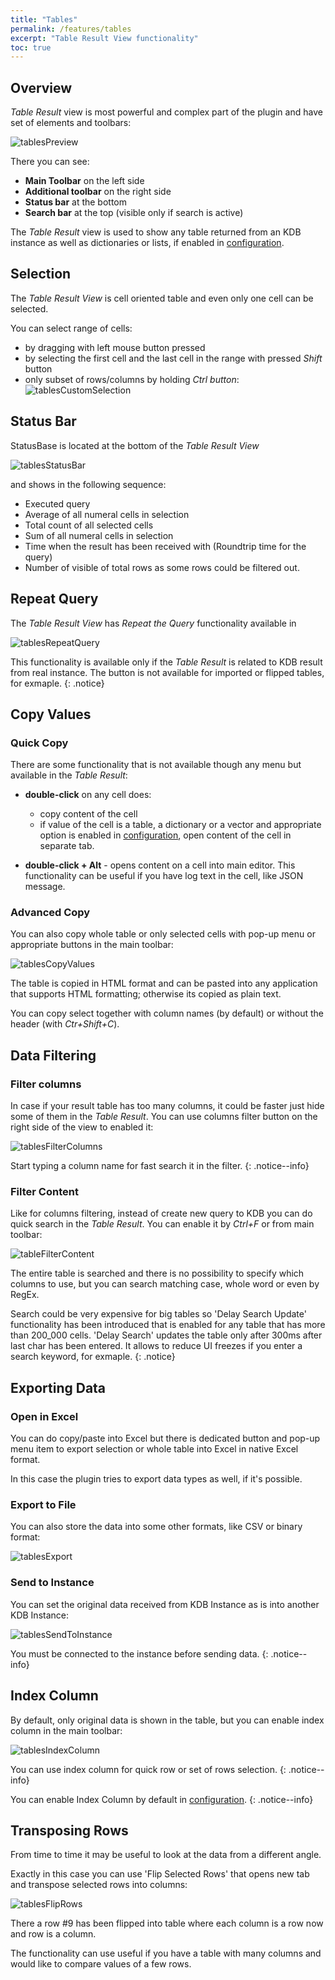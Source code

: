 ```yaml
---
title: "Tables"
permalink: /features/tables
excerpt: "Table Result View functionality"
toc: true
---
```


## Overview

_Table Result_ view is most powerful and complex part of the plugin and have set of elements and toolbars:

![tablesPreview](/assets/images/features/tables/tablesPreview.png)

There you can see:

- **Main Toolbar** on the left side
- **Additional toolbar** on the right side
- **Status bar** at the bottom
- **Search bar** at the top (visible only if search is active)

The _Table Result_ view is used to show any table returned from an KDB instance as well as dictionaries or lists, if
enabled in [configuration](/settings/options).

## Selection

The _Table Result View_ is cell oriented table and even only one cell can be selected.

You can select range of cells:

- by dragging with left mouse button pressed
- by selecting the first cell and the last cell in the range with pressed _Shift_ button
- only subset of rows/columns by holding _Ctrl button_:<br>
  ![tablesCustomSelection](/assets/images/features/tables/tablesCustomSelection.png)

## Status Bar

StatusBase is located at the bottom of the _Table Result View_

![tablesStatusBar](/assets/images/features/tables/tablesStatusBar.png)

and shows in the following sequence:

- Executed query
- Average of all numeral cells in selection
- Total count of all selected cells
- Sum of all numeral cells in selection
- Time when the result has been received with (Roundtrip time for the query)
- Number of visible of total rows as some rows could be filtered out.

## Repeat Query

The _Table Result View_ has _Repeat the Query_ functionality available in

![tablesRepeatQuery](/assets/images/features/tables/tablesRepeatQuery.png)

This functionality is available only if the _Table Result_ is related to KDB result from real instance. The button is
not available for imported or flipped tables, for exmaple.
{: .notice}

## Copy Values

### Quick Copy

There are some functionality that is not available though any menu but available in the _Table Result_:

- **double-click** on any cell does:
    - copy content of the cell
    - if value of the cell is a table, a dictionary or a vector and appropriate option is enabled
      in [configuration](/settings/options), open content of the cell in separate tab.

- **double-click + Alt** - opens content on a cell into main editor. This functionality can be useful if you have log
  text in the cell, like JSON message.

### Advanced Copy

You can also copy whole table or only selected cells with pop-up menu or appropriate buttons in the main toolbar:

![tablesCopyValues](/assets/images/features/tables/tablesCopyValues.png)

The table is copied in HTML format and can be pasted into any application that supports HTML formatting; otherwise its
copied as plain text.

You can copy select together with column names (by default) or without the header (with _Ctr+Shift+C_).

## Data Filtering

### Filter columns

In case if your result table has too many columns, it could be faster just hide some of them in the _Table Result_.
You can use columns filter button on the right side of the view to enabled it:

![tablesFilterColumns](/assets/images/features/tables/tablesFilterColumns.png)

Start typing a column name for fast search it in the filter.
{: .notice--info}

### Filter Content

Like for columns filtering, instead of create new query to KDB you can do quick search in the _Table Result_. You can
enable it by _Ctrl+F_ or from main toolbar:

![tableFilterContent](/assets/images/features/tables/tableFilterContent.png)

The entire table is searched and there is no possibility to specify which columns to use, but you can search matching
case, whole word or even by RegEx.

Search could be very expensive for big tables so 'Delay Search Update' functionality has been introduced that is enabled
for any table that has more than 200_000 cells.
'Delay Search' updates the table only after 300ms after last char has been entered. It allows to reduce UI freezes if
you enter a search keyword, for exmaple.
{: .notice}

## Exporting Data

### Open in Excel

You can do copy/paste into Excel but there is dedicated button and pop-up menu item to export selection or whole table
into Excel in native Excel format.

In this case the plugin tries to export data types as well, if it's possible.

### Export to File

You can also store the data into some other formats, like CSV or binary format:

![tablesExport](/assets/images/features/tables/tablesExport.png)

### Send to Instance

You can set the original data received from KDB Instance as is into another KDB Instance:

![tablesSendToInstance](/assets/images/features/tables/tablesSendToInstance.png)

You must be connected to the instance before sending data.
{: .notice--info}

## Index Column

By default, only original data is shown in the table, but you can enable index column in the main toolbar:

![tablesIndexColumn](/assets/images/features/tables/tablesIndexColumn.png)

You can use index column for quick row or set of rows selection.
{: .notice--info}

You can enable Index Column by default in [configuration](/settings/options).
{: .notice--info}

## Transposing Rows

From time to time it may be useful to look at the data from a different angle.

Exactly in this case you can use 'Flip Selected Rows' that opens new tab and transpose selected rows into columns:

![tablesFlipRows](/assets/images/features/tables/tablesFlipRows.png)

There a row #9 has been flipped into table where each column is a row now and row is a column.

The functionality can use useful if you have a table with many columns and would like to compare values of a few rows.